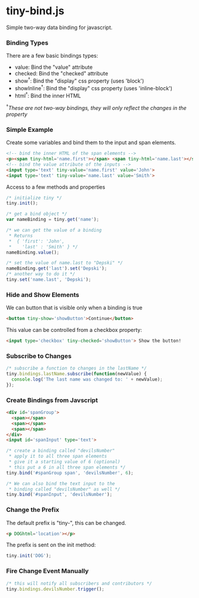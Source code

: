 tiny-bind.js
============
Simple two-way data binding for javascript.
### Binding Types
There are a few basic bindings types:
* value: Bind the "value" attribute
* checked: Bind the "checked" attribute
* show<sup>†</sup>: Bind the "display" css property (uses 'block')
* showInline<sup>†</sup>: Bind the "display" css property (uses 'inline-block')
* html<sup>†</sup>: Bind the inner HTML

<sup>†</sup>*These are not two-way bindings, they will only reflect the changes in the property*

### Simple Example
Create some variables and bind them to the input and span elements.
```html
<!-- bind the inner HTML of the span elements -->
<p><span tiny-html='name.first'></span> <span tiny-html='name.last'></span></p>
<!-- bind the value attribute of the inputs -->
<input type='text' tiny-value='name.first' value='John'>
<input type='text' tiny-value='name.last' value='Smith'>
```
Access to a few methods and properties
```js
/* initialize tiny */
tiny.init();

/* get a bind object */
var nameBinding = tiny.get('name');

/* we can get the value of a binding
 * Returns
 *  { 'first': 'John', 
 *    'last' : 'Smith' } */
nameBinding.value();

/* set the value of name.last to "Depski" */
nameBinding.get('last').set('Depski');
/* another way to do it */
tiny.set('name.last', 'Depski');
```

### Hide and Show Elements
We can button that is visible only when a binding is true
```html
<button tiny-show='showButton'>Continue</button>
```
This value can be controlled from a checkbox property:
```html
<input type='checkbox' tiny-checked='showButton'> Show the button!
```


### Subscribe to Changes
```js
/* subscribe a function to changes in the lastName */
tiny.bindings.lastName.subscribe(function(newValue) {
  console.log('The last name was changed to: ' + newValue);
});
```

### Create Bindings from Javscript
```html
<div id='spanGroup'>
  <span></span>
  <span></span>
  <span></span>
</div>
<input id='spanInput' type='text'>
```
```js
/* create a binding called "devilsNumber"
 * apply it to all three span elements
 * give it a starting value of 6 (optional)
 * this put a 6 in all three span elements */
tiny.bind('#spanGroup span', 'devilsNumber', 6);

/* We can also bind the text input to the
 * binding called "devilsNumber" as well */
tiny.bind('#spanInput', 'devilsNumber');
```
### Change the Prefix
The default prefix is "tiny-", this can be changed.
```html
<p DOGhtml='location'></p>
```
The prefix is sent on the init method:
```js
tiny.init('DOG');
```
### Fire Change Event Manually
```js
/* this will notify all subscribers and contributors */
tiny.bindings.devilsNumber.trigger();
```
